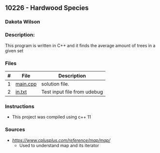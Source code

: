 ## 10226 - Hardwood Species
### Dakota Wilson 
### Description:

This program is written in C++ and it finds the average amount of trees in a given set

### Files

|   #   | File                       | Description                                                |
| :---: | -------------------------- | ---------------------------------------------------------- |
|   1   | [main.cpp](./main.cpp)     | solution file.                                             |
|   2   | [in.txt](./in.txt)         | Test input file from udebug                                |

### Instructions

- This project was compiled using c++ 11

### Sources

- *https://www.cplusplus.com/reference/map/map/*
    - Used to understand map and its iterator


